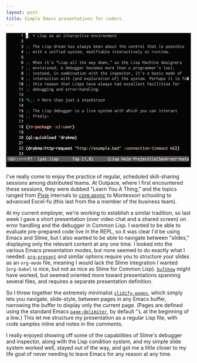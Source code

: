 ```yaml
---
layout: post
title: Simple Emacs presentations for coders.
---
```


![slidify-pages-mode](/images/slidify-pages.gif "slidify-pages-mod")

I've really come to enjoy the practice of regular, scheduled
skill-sharing sessions among distributed teams. At Outpace, where I
first encountered these sessions, they were dubbed "Learn You A
Thing," and the topics ranged from
[Pixie](https://github.com/pixie-lang/pixie) internals to
[core.async](https://github.com/clojure/core.async) to Montessori
schooling to advanced Excel-fu (this last from the a member of the
business team).

At my current employer, we're working to establish a similar
tradition, so last week I gave a short presentation (over video chat
and a shared screen) on error handling and the debugger in Common
Lisp. I wanted to be able to evaluate pre-prepared code live in the
REPL, so it was clear I'd be using Emacs and Slime, but I also wanted
to be able to navigate between "slides," displaying only the relevant
content at any one time. I looked into the various Emacs presentation
modes, but none seemed to do exactly what I
needed. [`org-present`](https://github.com/rlister/org-present) and
similar options require you to structure your slides as an `org-mode`
file, meaning I would lack the Slime integration I wanted (`org-babel`
is nice, but not as nice as Slime for Common
Lisp). [`bufshow`](https://github.com/pjones/bufshow) might have
worked, but seemed oriented more toward presentations spanning several
files, and requires a separate presentation definition.

So I threw together the extremely minimalist
[`slidify-pages`](https://github.com/enaeher/slidify-pages), which
simply lets you navigate, slide-style, between pages in any Emacs
buffer, narrowing the buffer to display only the current page. (Pages
are defined using the standard Emacs
[`page-delimiter`](http://www.gnu.org/software/emacs/manual/html_node/emacs/Pages.html),
by default <kbd>^L</kbd> at the beginning of a line.) This let me structure my
presentation as a regular Lisp file, with code samples inline and
notes in the comments.

I really enjoyed showing off some of the capabilities of Slime's
debugger and inspector, along with the Lisp condition system, and my
simple slide system worked well, stayed out of the way, and got me a
little closer to my life goal of never needing to leave Emacs for any
reason at any time.